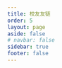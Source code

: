 ```yaml
---
title: 校友友链
order: 5
layout: page
aside: false
# navbar: false
sidebar: true
footer: false
---
```


<script setup>
import FriendsList from '../.vitepress/theme/components/FriendsList.vue'
</script>

<FriendsList/>
